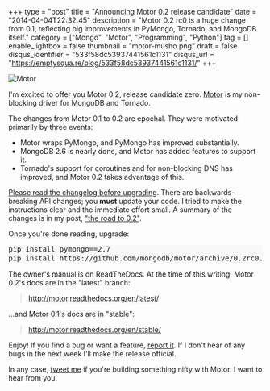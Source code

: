 +++
type = "post"
title = "Announcing Motor 0.2 release candidate"
date = "2014-04-04T22:32:45"
description = "Motor 0.2 rc0 is a huge change from 0.1, reflecting big improvements in PyMongo, Tornado, and MongoDB itself."
category = ["Mongo", "Motor", "Programming", "Python"]
tag = []
enable_lightbox = false
thumbnail = "motor-musho.png"
draft = false
disqus_identifier = "533f58dc53937441561c1131"
disqus_url = "https://emptysqua.re/blog/533f58dc53937441561c1131/"
+++

<p><img style="display:block; margin-left:auto; margin-right:auto;" src="motor-musho.png" alt="Motor" title="motor-musho.png" border="0"   /></p>
<p>I'm excited to offer you Motor 0.2, release candidate zero. <a href="https://motor.readthedocs.org/en/latest/">Motor</a> is my non-blocking driver for MongoDB and Tornado.</p>
<p>The changes from Motor 0.1 to 0.2 are epochal. They were motivated primarily by three events:</p>
<ul>
<li>Motor wraps PyMongo, and PyMongo has improved substantially.</li>
<li>MongoDB 2.6 is nearly done, and Motor has added features to support it.</li>
<li>Tornado's support for coroutines and for non-blocking DNS has improved, and Motor 0.2 takes advantage of this.</li>
</ul>
<p><a href="http://motor.readthedocs.org/en/latest/changelog.html">Please read the changelog before upgrading</a>. There are backwards-breaking API changes; you <strong>must</strong> update your code. I tried to make the instructions clear and the immediate effort small. A summary of the changes is in my post, <a href="/motor-progress-report-the-road-to-0-2/">"the road to 0.2"</a>.</p>
<p>Once you're done reading, upgrade:</p>
<div class="codehilite" style="background: #f8f8f8"><pre style="line-height: 125%">pip install pymongo==2.7
pip install https://github.com/mongodb/motor/archive/0.2rc0.zip
</pre></div>


<p>The owner's manual is on ReadTheDocs. At the time of this writing, Motor 0.2's docs are in the "latest" branch:</p>
<blockquote>
<p><a href="http://motor.readthedocs.org/en/latest/">http://motor.readthedocs.org/en/latest/</a></p>
</blockquote>
<p>...and Motor 0.1's docs are in "stable":</p>
<blockquote>
<p><a href="http://motor.readthedocs.org/en/stable/">http://motor.readthedocs.org/en/stable/</a></p>
</blockquote>
<p>Enjoy! If you find a bug or want a feature, <a href="https://jira.mongodb.org/browse/MOTOR">report it</a>. If I don't hear of any bugs in the next week I'll make the release official.</p>
<p>In any case, <a href="https://twitter.com/jessejiryudavis">tweet me</a> if you're building something nifty with Motor. I want to hear from you.</p>
